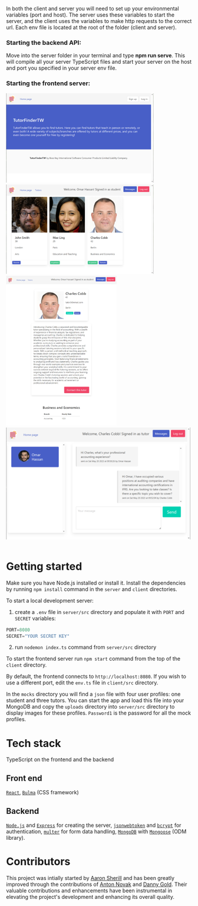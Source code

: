 In both the client and server you will need to set up your environmental variables (port and host). The server uses these variables to start the server, and the client uses the variables to make http requests to the correct url. Each env file is located at the root of the folder (client and server).

### Starting the backend API:

Move into the server folder in your terminal and type **npm run serve**. This will compile all your server TypeScript files and start your server on the host and port you specified in your server env file.

### Starting the frontend server:

<div style="display: flex; flex-direction: row; align-items: start; flex-wrap: wrap; gap: 5px">
<img src="./screenshots/tf1.png" width="400px" />
<img src="./screenshots/tf2.png" width="400px" />
<img src="./screenshots/tf3.png" width="300px" />
<img src="./screenshots/tf4.png" width="500px" />
</div>
<br>

# Getting started

Make sure you have Node.js installed or install it. Install the dependencies by running `npm install` command in the `server` and `client` directories.

To start a local development server:

1. create a `.env` file in `server/src` directory and populate it with `PORT` and `SECRET` variables:

```TypeScript
PORT=8080
SECRET="YOUR SECRET KEY"
```

2. run `nodemon index.ts` command from `server/src` directory

To start the frontend server run `npm start` command from the top of the `client` directory.

By default, the frontend connects to `http://localhost:8080`. If you wish to use a different port, edit the `env.ts` file in `client/src` directory.

In the `mocks` directory you will find a `json` file with four user profiles: one student and three tutors. You can start the app and load this file into your MongoDB and copy the `uploads` directory into `server/src` directory to display images for these profiles. `Password1` is the password for all the mock profiles.

# Tech stack

TypeScript on the frontend and the backend

## Front end

[`React`](https://react.dev/), [`Bulma`](https://bulma.io/) (CSS framework)

## Backend

[`Node.js`](https://nodejs.org/en) and [`Express`](https://nodejs.org/en) for creating the server, [`jsonwebtoken`](https://www.npmjs.com/package/jsonwebtoken) and [`bcrypt`](https://www.npmjs.com/package/bcrypt) for authentication, [`multer`](https://www.npmjs.com/package/multer) for form data handling, [`MongoDB`](https://www.mongodb.com/) with [`Mongoose`](https://mongoosejs.com/) (ODM library).

# Contributors

This project was intially started by [Aaron Sherill](https://github.com/sherrilla71940) and has been greatly improved through the contributions of [Anton Novak](https://github.com/anton-novak) and [Danny Gold](https://github.com/dgold01). Their valuable contributions and enhancements have been instrumental in elevating the project's development and enhancing its overall quality.
